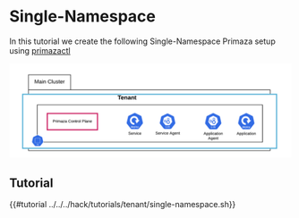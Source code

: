 # Single-Namespace

In this tutorial we create the following Single-Namespace Primaza setup using [primazactl](https://github.com/primaza/primazactl)

![image](../../imgs/tenant-single-namespace-view.png)

## Tutorial

{{#tutorial ../../../hack/tutorials/tenant/single-namespace.sh}}

